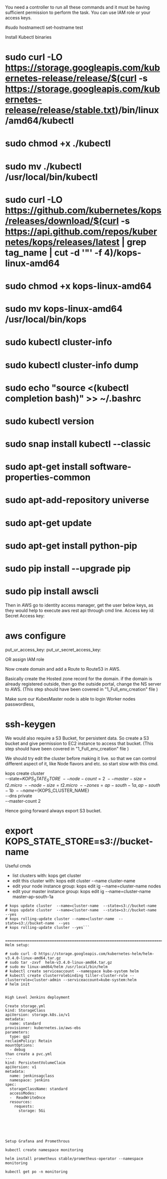 You need a controller to run all these commands and it must be having sufficient permission to perform the task.
You can use IAM role or your access keys.

#sudo hostnamectl set-hostname test

Install Kubectl binaries
# sudo curl -LO https://storage.googleapis.com/kubernetes-release/release/$(curl -s https://storage.googleapis.com/kubernetes-release/release/stable.txt)/bin/linux/amd64/kubectl

# sudo chmod +x ./kubectl

# sudo mv ./kubectl /usr/local/bin/kubectl

# sudo curl -LO https://github.com/kubernetes/kops/releases/download/$(curl -s https://api.github.com/repos/kubernetes/kops/releases/latest | grep tag_name | cut -d '"' -f 4)/kops-linux-amd64


# sudo chmod +x kops-linux-amd64
# sudo mv kops-linux-amd64 /usr/local/bin/kops
# sudo kubectl cluster-info
# sudo kubectl cluster-info dump
# sudo echo "source <(kubectl completion bash)" >> ~/.bashrc
# sudo kubectl version
# sudo snap install kubectl --classic
# sudo apt-get install software-properties-common
# sudo apt-add-repository universe
# sudo apt-get update
# sudo apt-get install python-pip
# sudo pip install --upgrade pip
# sudo pip install awscli


Then in AWS go to identity access manager, get the user below keys, as they would help to execute aws rest api through cmd line.
Access key id:
Secret Access key:

# aws configure

put_ur_access_key:
put_ur_secret_access_key:

OR assign IAM role


Now create domain and add a Route to Route53 in AWS.

Basically create the Hosted zone record for the domain.
if the domain is already registered outside, then go the outside portal, change the NS server to AWS.
(This step should have been covered in "1_Full_env_creation" file  )

Make sure our KubesMaster node is able to login Worker nodes passwordless, 
# ssh-keygen

We would also require a S3 Bucket, for persistent data. 
So create a S3 bucket and give permission to EC2 instance to access that bucket.
(This step should have been covered in "1_Full_env_creation" file  )


We should try edit the cluster before making it live. so that we can  control different aspect of it, like Node flavors and etc.
so start slow with this cmd.


kops create cluster \
--state=${KOPS_STATE_STORE} \
--node-count=2 \
--master-size=t2.micro \
--node-size=t2.micro \
--zones=ap-south-1a,ap-south-1b \
--name=${KOPS_CLUSTER_NAME} \
--dns private \
--master-count 2

Hence going forward always export S3 bucket.	 
# export KOPS_STATE_STORE=s3://bucket-name

   
Useful cmds   
 * list clusters with: 							kops get cluster
 * edit this cluster with: 						kops edit cluster --name cluster-name
 * edit your node instance group: 				kops edit ig --name=cluster-name nodes
 * edit your master instance group: 			kops edit ig --name=cluster-name master-ap-south-1a




```Once Done, save and exit.
# kops update cluster  --name=cluster-name  --state=s3://bucket-name
# kops update cluster  --name=cluster-name  --state=s3://bucket-name  --yes
# kops rolling-update cluster --name=cluster-name  --state=s3://bucket-name  --yes
# kops rolling-update cluster --yes```


=========================================================================================================
Helm setup:

# sudo curl -O https://storage.googleapis.com/kubernetes-helm/helm-v3.4.0-linux-amd64.tar.gz
# sudo tar -zxvf  helm-v3.4.0-linux-amd64.tar.gz
# sudo mv linux-amd64/helm /usr/local/bin/helm
# kubectl create serviceaccount --namespace kube-system helm
# kubectl create clusterrolebinding tiller-cluster-rule --clusterrole=cluster-admin --serviceaccount=kube-system:helm
# helm init


High Level Jenkins deployment

Create storage.yml
kind: StorageClass
apiVersion: storage.k8s.io/v1
metadata:
  name: standard
provisioner: kubernetes.io/aws-ebs
parameters:
  type: gp2
reclaimPolicy: Retain
mountOptions:
  - debug
than create a pvc.yml
---
kind: PersistentVolumeClaim
apiVersion: v1
metadata:
  name: jenkinsagclass
  namespace: jenkins
spec:
  storageClassName: standard
  accessModes:
  -  ReadWriteOnce
  resources:
    requests:
      storage: 5Gi






Setup Grafana and Promethrous

kubectl create namespace monitoring

helm install prometheus stable/prometheus-operator --namespace monitoring
	  
kubectl get po -n monitoring








